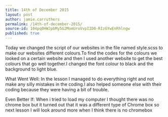 ```yaml
---
title: 14th of December 2015
layout: post
author: jamie.carruthers
permalink: /14th-of-december-2015/
source-id: 104pq0HWJpbMy5G2MomUroVvpIID0-RIzGYwEnRhlngw
published: true
---
```

Today we changed the script of our websites in the file named style.scss to make our websites different colours.To find the codes for the colours we looked on a certain website and then I used another website to get the best colours that go well together.I changed the font colour to black and the background to light blue.

What Went Well: In the lesson I managed to do everything right and not make any silly mistakes in the coding.I also helped someone else with their coding because  they were having a bit of trouble.

Even Better If: When i tried to load my computer I thought there was no chrome box but it turned out that it was a different type of Chrome box so next lesson I will look around more when I think there is no chromebox

